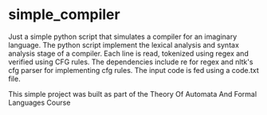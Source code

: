 # simple_compiler

Just a simple python script that simulates a compiler for an imaginary language.
The python script implement the lexical analysis and syntax analysis stage of a compiler.
Each line is read, tokenized using regex and verified using CFG rules.
The dependencies include re for regex and nltk's cfg parser for implementing cfg rules.
The input code is fed using a code.txt file.

This simple project was built as part of the Theory Of Automata And Formal Languages Course
